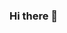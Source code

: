 ### Hi there 👋

<!--
**clairenguyen10/clairenguyen10** is a ✨ _special_ ✨ repository because its `README.md` (this file) appears on your GitHub profile.

Here are some ideas to get you started:

- 🔭 I’m currently working on ...
- 🌱 I’m currently learning ...
- 👯 I’m looking to collaborate on ...
- 🤔 I’m looking for help with improving my programming skills! 
- 💬 Ask me about ...
- 📫 How to reach me: instagram: @claire.nguyenn 
- 😄 Pronouns: she/her
- ⚡ Fun fact: ...
-->
